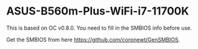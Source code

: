 # ASUS-B560m-Plus-WiFi-i7-11700K

This is based on OC v0.8.0. You need to fill in the SMBIOS info before use.

Get the SMBIOS from here https://github.com/corpnewt/GenSMBIOS.

